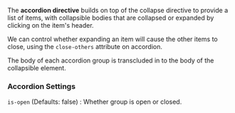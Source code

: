 The **accordion directive** builds on top of the collapse directive to provide a list of items, with collapsible bodies that are collapsed or expanded by clicking on the item's header.

We can control whether expanding an item will cause the other items to close, using the `close-others` attribute on accordion.

The body of each accordion group is transcluded in to the body of the collapsible element.

### Accordion Settings ###

`is-open` <i class="glyphicon glyphicon-eye-open"></i> (Defaults: false) : Whether group is open or closed.
